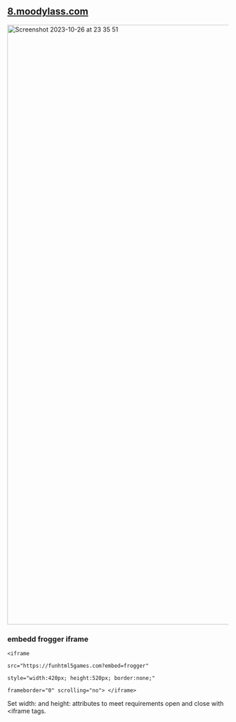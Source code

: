 ## <a href="https://8.moodylass.com">8.moodylass.com</a></hr>
<img width="1365" alt="Screenshot 2023-10-26 at 23 35 51" src="https://github.com/MoodyLass/8-Bit-Lass/assets/119916323/66b1b934-d87c-418f-ae2b-e8bec1ffe78c"><br>
### embedd frogger iframe


    <iframe 
     
    src="https://funhtml5games.com?embed=frogger" 
    
    style="width:420px; height:520px; border:none;" 
    
    frameborder="0" scrolling="no"> </iframe>

 Set width: and height: attributes to meet requirements open and close with <iframe tags.
    
